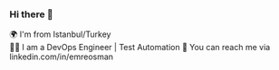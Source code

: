 ### Hi there 👋

🌍 I'm from Istanbul/Turkey  
👨‍💻 I am a DevOps Engineer | Test Automation 
📩 You can reach me via linkedin.com/in/emreosman  

